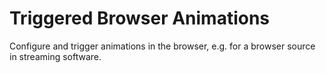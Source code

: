 # Triggered Browser Animations

Configure and trigger animations in the browser, e.g. for a browser source in streaming software.
